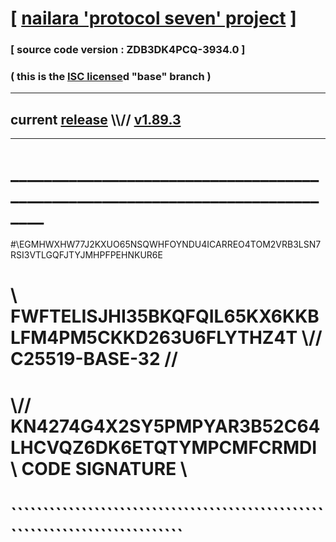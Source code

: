 
# [ [nailara 'protocol seven' project](http://nailara.network/) ]

### [ source code version : ZDB3DK4PCQ-3934.0 ]

### ( this is the [ISC license](license)d "base" branch )
---
## current [release](https://github.com/nailara-technologies/protocol-7/releases) \\\\// [v1.89.3](https://github.com/nailara-technologies/protocol-7/releases/tag/v1.89.3)
---
# ______________________________________________________________________________
#\\EGMHWXHW77J2KXUO65NSQWHFOYNDU4ICARREO4TOM2VRB3LSN7RSI3VTLGQFJTYJMHPFPEHNKUR6E
# \\ FWFTELISJHI35BKQFQIL65KX6KKBLFM4PM5CKKD263U6FLYTHZ4T \\// C25519-BASE-32 //
#  \\// KN4274G4X2SY5PMPYAR3B52C64LHCVQZ6DK6ETQTYMPCMFCRMDI \\ CODE SIGNATURE \\
#   ````````````````````````````````````````````````````````````````````````````
